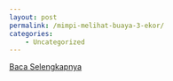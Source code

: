 ```yaml
---
layout: post
permalink: /mimpi-melihat-buaya-3-ekor/
categories:
    - Uncategorized
---
```


[Baca Selengkapnya](/10)